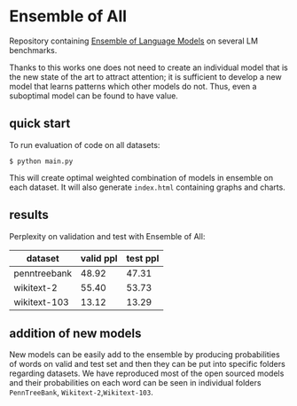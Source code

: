 
# Ensemble of All

Repository containing [Ensemble of Language Models](https://arxiv.org/abs/2312.03735) on several LM benchmarks.

Thanks to this works one does not need to create an individual model that is the new state of the art to attract attention; it is sufficient to develop a new model that learns patterns which other models do not. Thus, even a suboptimal model can be found to have value.

## quick start

To run evaluation of code on all datasets:

```
$ python main.py
```

This will create optimal weighted combination of models in ensemble on each dataset. It will also generate `index.html` containing graphs and charts. 

[//]: # (It will also update `README.md` with the newest results.)

## results

Perplexity on validation and test with Ensemble of All:

| dataset      | valid ppl | test ppl |
|--------------|-----------|----------|
| penntreebank | 48.92     | 47.31    |
| wikitext-2   | 55.40     | 53.73    |
| wikitext-103 | 13.12     | 13.29    |

## addition of new models
New models can be easily add to the ensemble by producing probabilities of words on valid and test set and then they can be put into specific folders regarding datasets. We have reproduced most of the open sourced models and their probabilities on each word can be seen in individual folders `PennTreeBank`, `Wikitext-2`,`Wikitext-103`.


